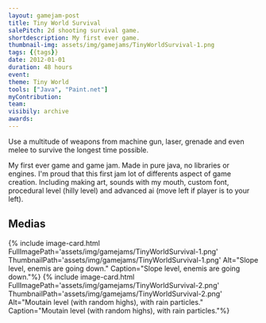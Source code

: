 ```yaml
---
layout: gamejam-post
title: Tiny World Survival
salePitch: 2d shooting survival game.
shortdescription: My first ever game.
thumbnail-img: assets/img/gamejams/TinyWorldSurvival-1.png
tags: {{tags}}
date: 2012-01-01
duration: 48 hours
event: 
theme: Tiny World
tools: ["Java", "Paint.net"]
myContribution: 
team: 
visibily: archive
awards: 
---
```

Use a multitude of weapons from machine gun, laser, grenade and even melee to survive the longest time possible.

My first ever game and game jam. Made in pure java, no libraries or engines. I'm proud that this first jam lot of differents aspect of game creation. Including making art, sounds with my mouth, custom font, procedural level (hilly level) and advanced ai (move left if player is to your left).

## Medias
<div class="row">
{% include image-card.html FullImagePath='assets/img/gamejams/TinyWorldSurvival-1.png' ThumbnailPath='assets/img/gamejams/TinyWorldSurvival-1.png' Alt="Slope level, enemis are going down." Caption="Slope level, enemis are going down."%}
{% include image-card.html FullImagePath='assets/img/gamejams/TinyWorldSurvival-2.png' ThumbnailPath='assets/img/gamejams/TinyWorldSurvival-2.png' Alt="Moutain level (with random highs), with rain particles." Caption="Moutain level (with random highs), with rain particles."%}
</div>